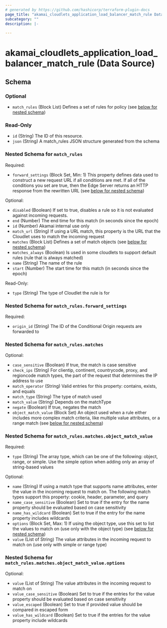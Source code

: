 ```yaml
---
# generated by https://github.com/hashicorp/terraform-plugin-docs
page_title: "akamai_cloudlets_application_load_balancer_match_rule Data Source - terraform-provider-akamai"
subcategory: ""
description: |-
  
---
```


# akamai_cloudlets_application_load_balancer_match_rule (Data Source)





<!-- schema generated by tfplugindocs -->
## Schema

### Optional

- `match_rules` (Block List) Defines a set of rules for policy (see [below for nested schema](#nestedblock--match_rules))

### Read-Only

- `id` (String) The ID of this resource.
- `json` (String) A match_rules JSON structure generated from the schema

<a id="nestedblock--match_rules"></a>
### Nested Schema for `match_rules`

Required:

- `forward_settings` (Block Set, Min: 1) This property defines data used to construct a new request URL if all conditions are met. If all of the conditions you set are true, then the Edge Server returns an HTTP response from the rewritten URL (see [below for nested schema](#nestedblock--match_rules--forward_settings))

Optional:

- `disabled` (Boolean) If set to true, disables a rule so it is not evaluated against incoming requests.
- `end` (Number) The end time for this match (in seconds since the epoch)
- `id` (Number) Akamai internal use only
- `match_url` (String) If using a URL match, this property is the URL that the Cloudlet uses to match the incoming request
- `matches` (Block List) Defines a set of match objects (see [below for nested schema](#nestedblock--match_rules--matches))
- `matches_always` (Boolean) Is used in some cloudlets to support default rules (rule that is always matched)
- `name` (String) The name of the rule
- `start` (Number) The start time for this match (in seconds since the epoch)

Read-Only:

- `type` (String) The type of Cloudlet the rule is for

<a id="nestedblock--match_rules--forward_settings"></a>
### Nested Schema for `match_rules.forward_settings`

Required:

- `origin_id` (String) The ID of the Conditional Origin requests are forwarded to


<a id="nestedblock--match_rules--matches"></a>
### Nested Schema for `match_rules.matches`

Optional:

- `case_sensitive` (Boolean) If true, the match is case sensitive
- `check_ips` (String) For clientip, continent, countrycode, proxy, and regioncode match types, the part of the request that determines the IP address to use
- `match_operator` (String) Valid entries for this property: contains, exists, and equals
- `match_type` (String) The type of match used
- `match_value` (String) Depends on the matchType
- `negate` (Boolean) If true, negates the match
- `object_match_value` (Block Set) An object used when a rule either includes more complex match criteria, like multiple value attributes, or a range match (see [below for nested schema](#nestedblock--match_rules--matches--object_match_value))

<a id="nestedblock--match_rules--matches--object_match_value"></a>
### Nested Schema for `match_rules.matches.object_match_value`

Required:

- `type` (String) The array type, which can be one of the following: object, range, or simple. Use the simple option when adding only an array of string-based values

Optional:

- `name` (String) If using a match type that supports name attributes, enter the value in the incoming request to match on. The following match types support this property: cookie, header, parameter, and query
- `name_case_sensitive` (Boolean) Set to true if the entry for the name property should be evaluated based on case sensitivity
- `name_has_wildcard` (Boolean) Set to true if the entry for the name property includes wildcards
- `options` (Block Set, Max: 1) If using the object type, use this set to list the values to match on (use only with the object type) (see [below for nested schema](#nestedblock--match_rules--matches--object_match_value--options))
- `value` (List of String) The value attributes in the incoming request to match on (use only with simple or range type)

<a id="nestedblock--match_rules--matches--object_match_value--options"></a>
### Nested Schema for `match_rules.matches.object_match_value.options`

Optional:

- `value` (List of String) The value attributes in the incoming request to match on
- `value_case_sensitive` (Boolean) Set to true if the entries for the value property should be evaluated based on case sensitivity
- `value_escaped` (Boolean) Set to true if provided value should be compared in escaped form
- `value_has_wildcard` (Boolean) Set to true if the entries for the value property include wildcards
